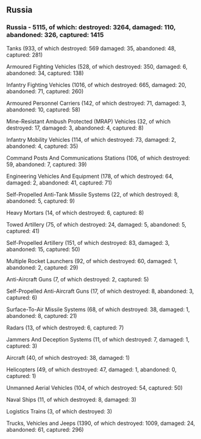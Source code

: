 
 
 ## Russia
 
 ### Russia - 5115, of which: destroyed: 3264, damaged: 110, abandoned: 326, captured: 1415

 

 

 Tanks (933, of which destroyed: 569 damaged: 35, abandoned: 48, captured: 281)

 Armoured Fighting Vehicles (528, of which destroyed: 350, damaged: 6, abandoned: 34, captured: 138)

 Infantry Fighting Vehicles (1016, of which destroyed: 665, damaged: 20, abandoned: 71, captured: 260)

 Armoured Personnel Carriers (142, of which destroyed: 71, damaged: 3, abandoned: 10, captured: 58)

 Mine-Resistant Ambush Protected (MRAP) Vehicles (32, of which destroyed: 17, damaged: 3, abandoned: 4, captured: 8)

 Infantry Mobility Vehicles (114, of which destroyed: 73, damaged: 2, abandoned: 4, captured: 35)

 Command Posts And Communications Stations (106, of which destroyed: 59, abandoned: 7, captured: 39)

 Engineering Vehicles And Equipment (178, of which destroyed: 64, damaged: 2, abandoned: 41, captured: 71)

 Self-Propelled Anti-Tank Missile Systems (22, of which destroyed: 8, abandoned: 5, captured: 9)

 Heavy Mortars (14, of which destroyed: 6, captured: 8)

 Towed Artillery (75, of which destroyed: 24, damaged: 5, abandoned: 5, captured: 41)

 Self-Propelled Artillery (151, of which destroyed: 83, damaged: 3, abandoned: 15, captured: 50)

 Multiple Rocket Launchers (92, of which destroyed: 60, damaged: 1, abandoned: 2, captured: 29)

 Anti-Aircraft Guns (7, of which destroyed: 2, captured: 5)

 Self-Propelled Anti-Aircraft Guns (17, of which destroyed: 8, abandoned: 3, captured: 6)

 Surface-To-Air Missile Systems (68, of which destroyed: 38, damaged: 1, abandoned: 8, captured: 21)

 Radars (13, of which destroyed: 6, captured: 7)

 Jammers And Deception Systems (11, of which destroyed: 7, damaged: 1, captured: 3)

 Aircraft (40, of which destroyed: 38, damaged: 1)

 Helicopters (49, of which destroyed: 47, damaged: 1, abandoned: 0, captured: 1)

 Unmanned Aerial Vehicles (104, of which destroyed: 54, captured: 50)

 Naval Ships (11, of which destroyed: 8, damaged: 3)

 Logistics Trains (3, of which destroyed: 3)

 Trucks, Vehicles and Jeeps (1390, of which destroyed: 1009, damaged: 24, abandoned: 61, captured: 296)

